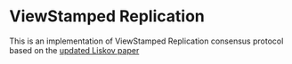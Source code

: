 # ViewStamped Replication

This is an implementation of ViewStamped Replication consensus protocol based on the [updated Liskov paper](http://pmg.csail.mit.edu/papers/vr-revisited.pdf)


